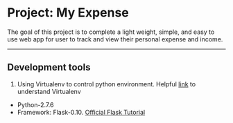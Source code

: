 # Project: My Expense

The goal of this project is to complete a light weight, simple, and easy to use web app for user to track and view their personal expense and income.

---
## Development tools
1. Using Virtualenv to control python environment. Helpful [link](http://www.dabapps.com/blog/introduction-to-pip-and-virtualenv-python/) to understand Virtualenv 
- Python-2.7.6
- Framework: Flask-0.10. [Official Flask Tutorial](http://flask.pocoo.org/docs/0.10/tutorial/)